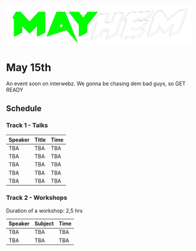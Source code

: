 ![MAYhem](pics/Green-bg-removed.png)
# May 15th

An event soon on interwebz. We gonna be chasing dem bad guys, so GET READY



## Schedule



### Track 1 - Talks

| Speaker | Title| Time
| --- | --- | --- |
| TBA | TBA | TBA |
| TBA | TBA | TBA |
| TBA | TBA | TBA |
| TBA | TBA | TBA |
| TBA | TBA | TBA |



### Track 2 - Workshops

Duration of a workshop: 2,5 hrs

| Speaker | Subject | Time
| --- | --- | --- |
| TBA | TBA | TBA |
| TBA | TBA | TBA |

